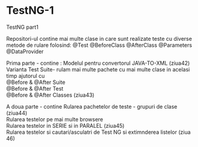 # TestNG-1
TestNG part1

Repositori-ul contine mai multe clase in care sunt realizate teste cu diverse metode de rulare folosind: 
@Test
@BeforeClass
@AfterClass
@Parameters
@DataProvider

Prima parte - contine :
Modelul pentru convertorul JAVA-TO-XML (ziua42)
Varianta Test Suite- rulam mai multe pachete cu mai multe clase in acelasi timp ajutorul cu   
@Before & @After Suite   
@Before & @After Test  
@Before & @After Classes (ziua43)


A doua parte - contine 
Rularea pachetelor de teste - grupuri de clase (ziua44)   
Rularea testelor pe mai multe browsere  
Rularea testelor in SERIE si in PARALEL (ziua45)    
Rularea testelor si cautari/asculatri de Test NG si extimnderea listelor (ziua 46) 



